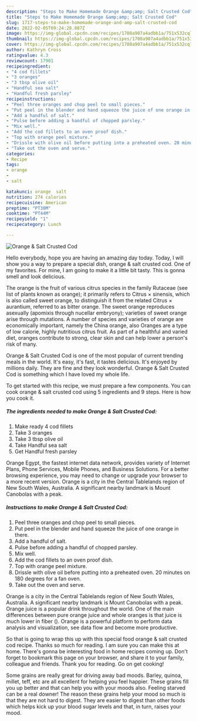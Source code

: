 ```yaml
---
description: "Steps to Make Homemade Orange &amp;amp; Salt Crusted Cod"
title: "Steps to Make Homemade Orange &amp;amp; Salt Crusted Cod"
slug: 1717-steps-to-make-homemade-orange-and-amp-salt-crusted-cod
date: 2022-02-05T09:24:28.887Z
image: https://img-global.cpcdn.com/recipes/1708a907a4adbb1a/751x532cq70/orange-salt-crusted-cod-recipe-main-photo.jpg
thumbnail: https://img-global.cpcdn.com/recipes/1708a907a4adbb1a/751x532cq70/orange-salt-crusted-cod-recipe-main-photo.jpg
cover: https://img-global.cpcdn.com/recipes/1708a907a4adbb1a/751x532cq70/orange-salt-crusted-cod-recipe-main-photo.jpg
author: Kathryn Cross
ratingvalue: 4.3
reviewcount: 17901
recipeingredient:
- "4 cod fillets"
- "3 oranges"
- "3 tbsp olive oil"
- "Handful sea salt"
- "Handful fresh parsley"
recipeinstructions:
- "Peel three oranges and chop peel to small pieces."
- "Put peel in the blender and hand squeeze the juice of one orange in there."
- "Add a handful of salt."
- "Pulse before adding a handful of chopped parsley."
- "Mix well."
- "Add the cod fillets to an oven proof dish."
- "Top with orange peel mixture."
- "Drissle with olive oil before putting into a preheated oven. 20 minutes on 180 degrees for a fan oven."
- "Take out the oven and serve."
categories:
- Recipe
tags:
- orange
- 
- salt

katakunci: orange  salt 
nutrition: 274 calories
recipecuisine: American
preptime: "PT30M"
cooktime: "PT44M"
recipeyield: "1"
recipecategory: Lunch

---
```



![Orange &amp; Salt Crusted Cod](https://img-global.cpcdn.com/recipes/1708a907a4adbb1a/751x532cq70/orange-salt-crusted-cod-recipe-main-photo.jpg)

Hello everybody, hope you are having an amazing day today. Today, I will show you a way to prepare a special dish, orange &amp; salt crusted cod. One of my favorites. For mine, I am going to make it a little bit tasty. This is gonna smell and look delicious.

The orange is the fruit of various citrus species in the family Rutaceae (see list of plants known as orange); it primarily refers to Citrus × sinensis, which is also called sweet orange, to distinguish it from the related Citrus × aurantium, referred to as bitter orange. The sweet orange reproduces asexually (apomixis through nucellar embryony); varieties of sweet orange arise through mutations. A number of species and varieties of orange are economically important, namely the China orange, also Oranges are a type of low calorie, highly nutritious citrus fruit. As part of a healthful and varied diet, oranges contribute to strong, clear skin and can help lower a person&#39;s risk of many.

Orange &amp; Salt Crusted Cod is one of the most popular of current trending meals in the world. It's easy, it's fast, it tastes delicious. It's enjoyed by millions daily. They are fine and they look wonderful. Orange &amp; Salt Crusted Cod is something which I have loved my whole life.


To get started with this recipe, we must prepare a few components. You can cook orange &amp; salt crusted cod using 5 ingredients and 9 steps. Here is how you cook it.

<!--inarticleads1-->

##### The ingredients needed to make Orange &amp; Salt Crusted Cod:

1. Make ready 4 cod fillets
1. Take 3 oranges
1. Take 3 tbsp olive oil
1. Take Handful sea salt
1. Get Handful fresh parsley


Orange Egypt, the fastest internet data network, provides variety of Internet Plans, Phone Services, Mobile Phones, and Business Solutions. For a better browsing experience, you may need to change or upgrade your browser to a more recent version. Orange is a city in the Central Tablelands region of New South Wales, Australia. A significant nearby landmark is Mount Canobolas with a peak. 

<!--inarticleads2-->

##### Instructions to make Orange &amp; Salt Crusted Cod:

1. Peel three oranges and chop peel to small pieces.
1. Put peel in the blender and hand squeeze the juice of one orange in there.
1. Add a handful of salt.
1. Pulse before adding a handful of chopped parsley.
1. Mix well.
1. Add the cod fillets to an oven proof dish.
1. Top with orange peel mixture.
1. Drissle with olive oil before putting into a preheated oven. 20 minutes on 180 degrees for a fan oven.
1. Take out the oven and serve.


Orange is a city in the Central Tablelands region of New South Wales, Australia. A significant nearby landmark is Mount Canobolas with a peak. Orange juice is a popular drink throughout the world. One of the main differences between pure orange juice and whole oranges is that juice is much lower in fiber (). Orange is a powerful platform to perform data analysis and visualization, see data flow and become more productive. 

So that is going to wrap this up with this special food orange &amp; salt crusted cod recipe. Thanks so much for reading. I am sure you can make this at home. There's gonna be interesting food in home recipes coming up. Don't forget to bookmark this page on your browser, and share it to your family, colleague and friends. Thank you for reading. Go on get cooking!

Some grains are really great for driving away bad moods. Barley, quinoa, millet, teff, etc are all excellent for helping you feel happier. These grains fill you up better and that can help you with your moods also. Feeling starved can be a real downer! The reason these grains help your mood so much is that they are not hard to digest. They are easier to digest than other foods which helps kick up your blood sugar levels and that, in turn, raises your mood.
